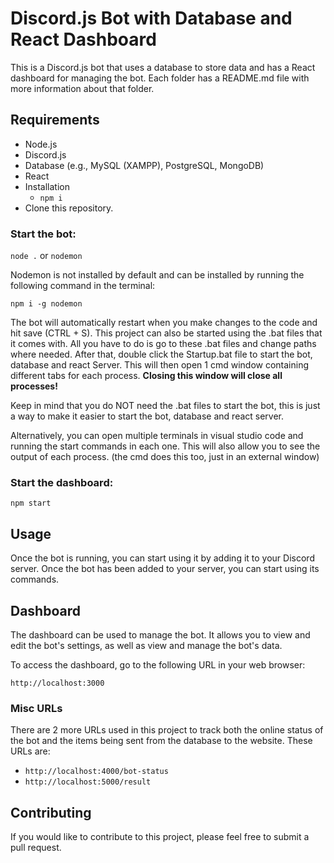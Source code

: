 # Discord.js Bot with Database and React Dashboard
This is a Discord.js bot that uses a database to store data and has a React dashboard for managing the bot. Each folder has a README.md file with more information about that folder.

## Requirements
- Node.js
- Discord.js
- Database (e.g., MySQL (XAMPP), PostgreSQL, MongoDB)
- React
- Installation 
    - ```npm i```
- Clone this repository.

### Start the bot:

`node .` or `nodemon`

Nodemon is not installed by default and can be installed by running the following command in the terminal:

`npm i -g nodemon`

The bot will automatically restart when you make changes to the code and hit save (CTRL + S).
This project can also be started using the .bat files that it comes with. All you have to do is go to these .bat files and change paths where needed. After that, double click the Startup.bat file to start the bot, database and react Server. This will then open 1 cmd window containing different tabs for each process. **Closing this window will close all processes!**

Keep in mind that you do NOT need the .bat files to start the bot, this is just a way to make it easier to start the bot, database and react server.

Alternatively, you can open multiple terminals in visual studio code and running the start commands in each one. This will also allow you to see the output of each process. (the cmd does this too, just in an external window)

### Start the dashboard:

`npm start`

## Usage
Once the bot is running, you can start using it by adding it to your Discord server. Once the bot has been added to your server, you can start using its commands.

## Dashboard
The dashboard can be used to manage the bot. It allows you to view and edit the bot's settings, as well as view and manage the bot's data.

To access the dashboard, go to the following URL in your web browser:

`http://localhost:3000 `

### Misc URLs
There are 2 more URLs used in this project to track both the online status of the bot and the items being sent from the database to the website. These URLs are:
- `http://localhost:4000/bot-status`
- `http://localhost:5000/result`

## Contributing
If you would like to contribute to this project, please feel free to submit a pull request.
